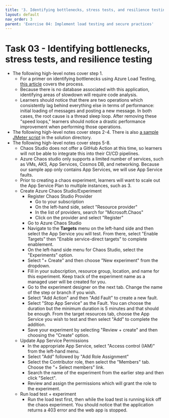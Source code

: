 ```yaml
---
title: '3. Identifying bottlenecks, stress tests, and resilience testing'
layout: default
nav_order: 3
parent: 'Exercise 04: Implement load testing and secure practices'
---
```


# Task 03 - Identifying bottlenecks, stress tests, and resilience testing

- The following high-level notes cover step 1.
  - For a primer on identifying bottlenecks using Azure Load Testing, [this article](https://docs.microsoft.com/en-us/azure/load-testing/tutorial-identify-bottlenecks-azure-portal) covers the process.
  - Because there is no database associated with this application, identifying areas of slowdown will require code analysis.
  - Learners should notice that there are two operations which consistently lag behind everything else in terms of performance: initial loading of messages and posting a new message. In both cases, the root cause is a thread sleep loop. After removing these "speed loops," learners should notice a drastic performance improvement when performing those operations.
- The following high-level notes cover steps 2-4. There is also [a sample JMeter script](https://github.com/microsoft/TechExcel-Implementing-DevOps-practices-to-accelerate-developer-productivity/blob/main/Coach/Solution/Exercise-04/Task-3/StressTestScript.jmx) in the solution directory.
- The following high-level notes cover steps 5-8.
  - Chaos Studio does not offer a GitHub Action at this time, so learners will not be able to integrate this into their CI/CD pipelines.
  - Azure Chaos studio only supports a limited number of services, such as VMs, AKS, App Services, Cosmos DB, and networking.  Because our sample app only contains App Services, we will use App Service faults.
  - Prior to creating a chaos experiment, learners will want to scale out the App Service Plan to multiple instances, such as 3.
  - Create Azure Chaos Studio/Experiment
    - Register Chaos Studio Provider
      - Go to your subscription
      - On the left-hand side, select "Resource provider"
      - In the list of providers, search for "Microsoft.Chaos"
      - Click on the provider and select "Register"
    - Go to Azure Chaos Studio
    - Navigate to the **Targets** menu on the left-hand side and then select the App Service you will test. From there, select "Enable Targets" then "Enable service-direct targets" to complete enablement.
    - On the left-hand side menu for Chaos Studio, select the "Experiments" option.
    - Select "+ Create" and then choose "New experiment" from the dropdown.
    - Fill in your subscription, resource group, location, and name for this experiment.  Keep track of the experiment name as a managed user will be created for you.
    - Go to the experiment designer on the next tab.  Change the name of the step or branch if you wish.
    - Select "Add Action" and then "Add Fault" to create a new fault.
    - Select "Stop App Service" as the Fault.  You can choose the duration but the minimum duration is 5 minutes and that should be enough. From the target resources tab, choose the App Service you wish to test and then select "Add" to complete the addition.
    - Save your experiment by selecting "Review + create" and then choosing the "Create" option.
  - Update App Service Permissions
    - In the appropriate App Service, select "Access control (IAM)" from the left-hand menu.
    - Select "Add" followed by "Add Role Assignment"
    - Select the Contributor role, then select the "Members" tab. Choose the "+ Select members" link.
    - Search the name of the experiment from the earlier step and then click "Select".
    - Review and assign the permissions which will grant the role to the experiment.
  - Run load test + experiment
    - Run the load test first, then while the load test is running kick off the chaos experiment.  You should notice that the application returns a 403 error and the web app is stopped.
